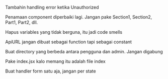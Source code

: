 Tambahin handling error ketika Unauthorized

Penamaan component diperbaiki lagi. Jangan pake Section1, Section2, Part1, Part2, dll.

Hapus variables yang tidak berguna, itu jadi code smells

ApiURL jangan dibuat sebagai function tapi sebagai constant

Buat directory yang berbeda antara pengguna dan admin. Jangan digabung

Pake index.jsx kalo memang itu adalah file index

Buat handler form satu aja, jangan per state
